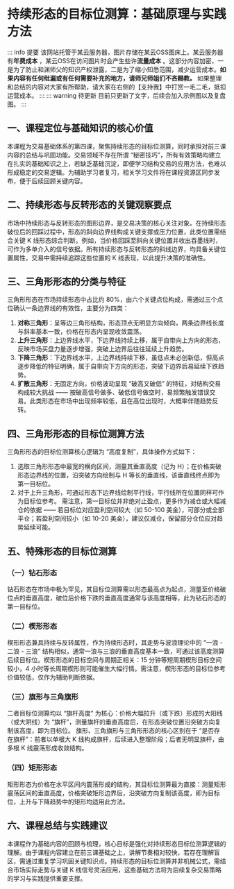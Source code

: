 # 持续形态的目标位测算：基础原理与实践方法
::: info 提要
该网站托管于某云服务器，图片存储在某云OSS图床上。某云服务器有**年费成本** ，某云OSS在访问图片时会产生些许**流量成本** 。这部分内容加密，一是为了防止和渊师父的知识产权泄露，二是为了缩小知悉范围，减少运营成本。**如果内容有任何纰漏或有任何需要补充的地方，请师兄师姐们不吝赐教。**
如果整理和总结的内容对大家有所帮助，请大家在右侧的【支持我】中打赏一毛二毛，抵扣运营成本。
:::
::: warning 待更新
目前只更新了文字，后续会加入示例图以及复盘图。
:::
## 一、课程定位与基础知识的核心价值

本课程为交易基础体系的第四课，聚焦持续形态的目标位测算，同时承担对前三课内容的总结与巩固功能。交易领域不存在所谓 “秘密技巧”，所有有效策略均建立在扎实的基础知识之上，若缺乏基础沉淀，即便学习结构交易的应用方法，也难以形成稳定的交易逻辑。为辅助学习者复习，相关学习文件将在课程资源区同步发布，便于后续回顾关键内容。

## 二、持续形态与反转形态的关键观察要点

市场中持续形态与反转形态的图形边界，是交易决策的核心关注对象。在持续形态破位后的回踩过程中，形态的斜向边界线构成关键支撑或压力位置，此类位置需结合关键 K 线形态综合判断。例如，当价格回踩至斜向关键位置并收出吞墨线时，可作为多单介入的信号依据。所有持续形态与反转形态的斜线边界，均具备关键位置属性，交易中需持续追踪这些位置的 K 线表现，以此提升决策的准确性。

## 三、三角形形态的分类与特征

三角形形态在市场持续形态中占比约 80%，由六个关键点位构成，需通过三个点位确认一条边界线的有效性，主要分为四类：



1. **对称三角形**：呈等边三角形结构，形态顶点无明显方向倾向，两条边界线长度与斜率基本一致，价格在形态内呈现收敛震荡。
2. **上升三角形**：上边界线水平，下边界线持续上移，属于自带向上方向的形态，反映市场买盘力量逐步增强，突破上边界后往往延续上升趋势。
3. **下降三角形**：下边界线水平，上边界线持续下移，虽低点未必创新低，但高点逐步降低的特征明确，属于自带向下方向的形态，突破下边界后易延续下跌趋势。
4. **扩散三角形**：无固定方向，价格波动呈现 “破高又破低” 的特征，对结构交易构成较大挑战 —— 按破高信号做多、破低信号做空时，易频繁触发错误交易。此类形态在市场中出现频率较低，且在高位出现时，大概率伴随趋势反转。

## 四、三角形形态的目标位测算方法

三角形形态的目标位测算核心逻辑为 “高度复制”，具体操作方式如下：



1. 选取三角形形态中最宽的横向区间，测量其垂直高度（记为 H）；在价格突破形态边界线的位置，沿突破方向绘制与 H 等长的垂直线，该垂直线终点即为第一目标位。
2. 对于上升三角形，可通过形态下边界线绘制平行线，平行线所在位置同样可作为目标位参考。
   需注意，第一目标位并非绝对止盈点，更多作为减仓或大幅减仓的依据 —— 若目标位对应盈利空间较大（如 50-100 美金），可部分或全部平仓；若盈利空间较小（如 10-20 美金），建议仅减仓，保留部分仓位应对趋势延续可能。

## 五、特殊形态的目标位测算

### （一）钻石形态

钻石形态在市场中极为罕见，其目标位测算需以形态最高点为起点，测量至价格破位点的垂直高度，破位后价格下跌的垂直高度通常与该高度相等，此为钻石形态的第一目标位。

### （二）楔形形态

楔形形态兼具持续与反转属性，作为持续形态时，其走势与波浪理论中的 “一浪 - 二浪 - 三浪” 结构相似，通常一浪与三浪的垂直高度基本一致，可通过该高度测算后续目标位。楔形形态的目标空间与周期正相关：15 分钟等短周期楔形目标空间较小，4 小时等长周期楔形则可能催生大幅行情。需注意，楔形形态的目标位参考价值较低，仅作为辅助判断依据。

### （三）旗形与三角旗形

二者目标位测算均以 “旗杆高度” 为核心：价格大幅拉升（或下跌）形成的大阳线（或大阴线）为 “旗杆”，测量旗杆的垂直高度后，在形态突破位置沿突破方向复制该高度，即为目标位。
旗形、三角旗形与三角形形态的核心区别在于 “是否存在旗杆”：前者以单根大 K 线构成旗杆，后续进入整理阶段；后者无明显旗杆，由多根 K 线震荡形成收敛结构。

### （四）矩形形态

矩形形态为价格在水平区间内震荡形成的结构，其目标位测算最为直接：测量矩形震荡区间的垂直高度，价格突破矩形边界后，沿突破方向复制该高度，即为目标位，上升与下降趋势中的矩形均适用此方法。

## 六、课程总结与实践建议

本课程作为基础内容的回顾与梳理，核心目标是强化对持续形态目标位测算逻辑的理解。由于课程内容建立在前三课基础之上，讲解节奏相对较快，若存在理解盲区，需通过重复学习巩固关键知识点。持续形态的目标位测算并非机械公式，需结合市场实际走势与关键 K 线信号灵活应用，这些基础方法将为后续复杂交易策略的学习与实践提供重要支撑。

<!-- 总结成文章形式，分章节，然后用严肃方式去总结，不要说作者指出，视频指出。章节标题不要有很浓的ai味儿。 -->
